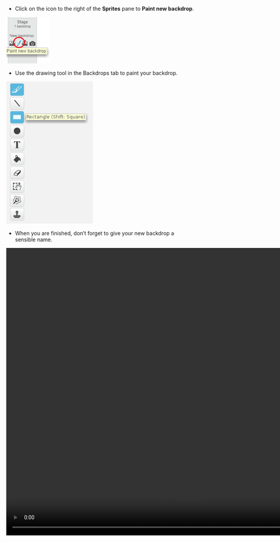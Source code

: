 + Click on the icon to the right of the **Sprites** pane to **Paint new backdrop**.

![paint new backdrop](images/paint_backdrop_icon.png)

+ Use the drawing tool in the Backdrops tab to paint your backdrop.

![drawing tools](images/paint_tools.png)

+ When you are finished, don’t forget to give your new backdrop a sensible name.

<video width="1024" height="768" controls>
<source src="images/scratch_paint_new_backdrop.webm" type="video/webm">
Your browser does not support WebM video, so try FireFox or Chrome.
</video>
